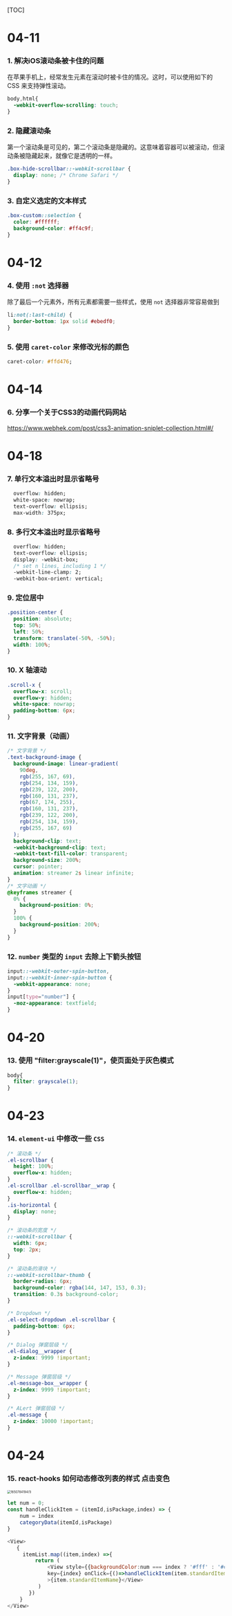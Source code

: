 [TOC]

# 04-11

### 1. 解决iOS滚动条被卡住的问题

在苹果手机上，经常发生元素在滚动时被卡住的情况。这时，可以使用如下的 CSS 来支持弹性滚动。

```css
body,html{
  -webkit-overflow-scrolling: touch;
}
```

### 2. 隐藏滚动条

第一个滚动条是可见的，第二个滚动条是隐藏的。这意味着容器可以被滚动，但滚动条被隐藏起来，就像它是透明的一样。

```css
.box-hide-scrollbar::-webkit-scrollbar {
  display: none; /* Chrome Safari */
}
```

### 3. 自定义选定的文本样式

```css
.box-custom::selection {
  color: #ffffff;
  background-color: #ff4c9f;
}
```



# 04-12

### 4. 使用 `:not` 选择器

除了最后一个元素外，所有元素都需要一些样式，使用 `not` 选择器非常容易做到

```css
li:not(:last-child) {
  border-bottom: 1px solid #ebedf0;
}
```

### 5. 使用 `caret-color` 来修改光标的颜色

```css
caret-color: #ffd476;
```



# 04-14

### 6. 分享一个关于CSS3的动画代码网站

https://www.webhek.com/post/css3-animation-sniplet-collection.html#/



# 04-18

### 7. 单行文本溢出时显示省略号

```css
  overflow: hidden;
  white-space: nowrap;
  text-overflow: ellipsis;
  max-width: 375px;
```

### 8. 多行文本溢出时显示省略号

```css
  overflow: hidden;
  text-overflow: ellipsis;
  display: -webkit-box;
  /* set n lines, including 1 */
  -webkit-line-clamp: 2;
  -webkit-box-orient: vertical;
```

### 9. 定位居中

```css
.position-center {
  position: absolute;
  top: 50%;
  left: 50%;
  transform: translate(-50%, -50%);
  width: 100%;
}
```

### 10. X 轴滚动

```css
.scroll-x {
  overflow-x: scroll;
  overflow-y: hidden;
  white-space: nowrap;
  padding-bottom: 6px;
}
```

### 11. 文字背景（动画）

```css
/* 文字背景 */
.text-background-image {
  background-image: linear-gradient(
    90deg,
    rgb(255, 167, 69),
    rgb(254, 134, 159),
    rgb(239, 122, 200),
    rgb(160, 131, 237),
    rgb(67, 174, 255),
    rgb(160, 131, 237),
    rgb(239, 122, 200),
    rgb(254, 134, 159),
    rgb(255, 167, 69)
  );
  background-clip: text;
  -webkit-background-clip: text;
  -webkit-text-fill-color: transparent;
  background-size: 200%;
  cursor: pointer;
  animation: streamer 2s linear infinite;
}
/* 文字动画 */
@keyframes streamer {
  0% {
    background-position: 0%;
  }
  100% {
    background-position: 200%;
  }
}
```

### 12. `number` 类型的 `input` 去除上下箭头按钮

```css
input::-webkit-outer-spin-button,
input::-webkit-inner-spin-button {
  -webkit-appearance: none;
}
input[type="number"] {
  -moz-appearance: textfield;
}
```



# 04-20

### 13. 使用 "filter:grayscale(1)"，使页面处于灰色模式

```css
body{
  filter: grayscale(1);
}
```



# 04-23

### 14. `element-ui` 中修改一些 `CSS`

```css
/* 滚动条 */
.el-scrollbar {
  height: 100%;
  overflow-x: hidden;
}
.el-scrollbar .el-scrollbar__wrap {
  overflow-x: hidden;
}
.is-horizontal {
  display: none;
}

/* 滚动条的宽度 */
::-webkit-scrollbar {
  width: 6px;
  top: 2px;
}

/* 滚动条的滑块 */
::-webkit-scrollbar-thumb {
  border-radius: 6px;
  background-color: rgba(144, 147, 153, 0.3);
  transition: 0.3s background-color;
}

/* Dropdown */
.el-select-dropdown .el-scrollbar {
  padding-bottom: 6px;
}

/* Dialog 弹窗层级 */
.el-dialog__wrapper {
  z-index: 9999 !important;
}

/* Message 弹窗层级 */
.el-message-box__wrapper {
  z-index: 9999 !important;
}

/* ALert 弹窗层级 */
.el-message {
  z-index: 10000 !important;
}
```



# 04-24

### 15. react-hooks 如何动态修改列表的样式 点击变色

<img src="images/1650784194(1).jpg" alt="1650784194(1)" style="zoom:50%;" />

```js
let num = 0;
const handleClickItem = (itemId,isPackage,index) => {
    num = index 
    categoryData(itemId,isPackage)
}

<View>
   {
     itemList.map((item,index) =>{
         return (
             <View style={{backgroundColor:num === index ? '#fff' : '#ccc'}}
             key={index} onClick={()=>handleClickItem(item.standardItemId,'package',index)} 
             >{item.standardItemName}</View>
          )
       })
    }
</View> 

```

